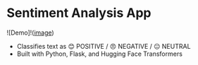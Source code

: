 # Sentiment Analysis App  
![Demo]!([image](https://github.com/user-attachments/assets/82c3a779-9a6a-4054-af75-6f798686cae5))  
- Classifies text as 😊 POSITIVE / 😠 NEGATIVE / 😐 NEUTRAL  
- Built with Python, Flask, and Hugging Face Transformers  
